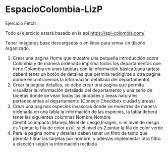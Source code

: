 # EspacioColombia-LizP

Ejercicio Fetch

Todo el ejercicio estará basado en la api https://api-colombia.com/

Tener imágenes base descargadas o en linea para armar un diseño organizado.

1. Crear una pagina Home que muestre una pequeña introducción sobre Colombia y de manera ordenada imprima todos los departamentos que tiene Colombia en unas tarjetas con la información básica(cada tarjeta deberá tener un botón de detalles que permita redirigirse a otra pagina donde encontraremos la información detallada del departamento)
2. Crear la pagina detalles, se debe crear una pagina que permita visualizar la información detallada del departamento y una serie de tarjetas donde se vean todas las ciudades y áreas naturales pertenecientes al departamento.(Consejo Checkbox ciudad y areas)
3. Crear una paginas especies invasoras donde se muestres de manera ordenada en una tabla la información de las especies, la tabla deberá tener las siguientes columnas Nombre,Nombre Cientifico,impacto,Manejo,Nivel de riesgo,Imagen, si el nivel de riesgo es 1 pintar la fila de color azul, si el nivel es 2 pintar la fila de color verde
4. Para la pagina home y detalles deben tener un filtro de texto que permita filtrar las tarjetas por nombre, y además implementar otro filtro a elección según la información recibida



